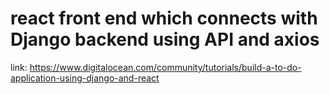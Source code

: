 # react front end which connects with Django backend using API and axios

link: https://www.digitalocean.com/community/tutorials/build-a-to-do-application-using-django-and-react